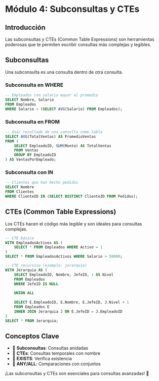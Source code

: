 # Módulo 4: Subconsultas y CTEs

## Introducción

Las subconsultas y CTEs (Common Table Expressions) son herramientas poderosas que te permiten escribir consultas más complejas y legibles.

## Subconsultas

Una subconsulta es una consulta dentro de otra consulta.

### Subconsulta en WHERE

```sql
-- Empleados con salario mayor al promedio
SELECT Nombre, Salario
FROM Empleados
WHERE Salario > (SELECT AVG(Salario) FROM Empleados);
```

### Subconsulta en FROM

```sql
-- Usar resultado de una consulta como tabla
SELECT AVG(TotalVentas) AS PromedioVentas
FROM (
    SELECT EmpleadoID, SUM(Monto) AS TotalVentas
    FROM Ventas
    GROUP BY EmpleadoID
) AS VentasPorEmpleado;
```

### Subconsulta con IN

```sql
-- Clientes que han hecho pedidos
SELECT Nombre
FROM Clientes
WHERE ClienteID IN (SELECT DISTINCT ClienteID FROM Pedidos);
```

## CTEs (Common Table Expressions)

Los CTEs hacen el código más legible y son ideales para consultas complejas.

```sql
-- CTE básico
WITH EmpleadosActivos AS (
    SELECT * FROM Empleados WHERE Activo = 1
)
SELECT * FROM EmpleadosActivos WHERE Salario > 50000;

-- CTE recursivo (ejemplo: jerarquía)
WITH Jerarquia AS (
    SELECT EmpleadoID, Nombre, JefeID, 1 AS Nivel
    FROM Empleados
    WHERE JefeID IS NULL
    
    UNION ALL
    
    SELECT E.EmpleadoID, E.Nombre, E.JefeID, J.Nivel + 1
    FROM Empleados E
    INNER JOIN Jerarquia J ON E.JefeID = J.EmpleadoID
)
SELECT * FROM Jerarquia;
```

## Conceptos Clave

- 🔑 **Subconsultas**: Consultas anidadas
- 🔑 **CTEs**: Consultas temporales con nombre
- 🔑 **EXISTS**: Verifica existencia
- 🔑 **ANY/ALL**: Comparaciones con conjuntos

¡Las subconsultas y CTEs son esenciales para consultas avanzadas! 🚀
